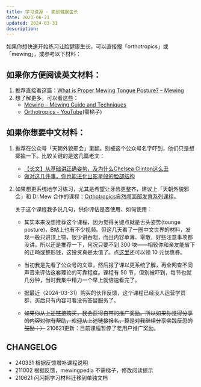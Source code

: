 ```yaml
---
title: 学习资源 - 面部健康生长
date: 2021-06-21
updated: 2024-03-31
description: 
---
```




如果你想快速开始练习让脸健康生长，可以直接搜「orthotropics」或 「mewing」，或参考以下材料：

## 如果你方便阅读英文材料：

1. 推荐直接看这篇：[What is Proper Mewing Tongue Posture? – Mewing](https://www.mewing.app/blog/proper-mewing-tongue-posture)
2. 想了解更多，可以看这些：
    * [Mewing – Mewing Guide and Techniques](https://www.mewing.app/blog)
    * [Orthotropics - YouTube](https://www.youtube.com/channel/UC6eh59CVGAMTjxo6q9gCMZA)(需梯子)

## 如果你想要中文材料：

1. 推荐在公众号「天朝外貌邪会」里翻。别被这个公众号名字吓到，他们只是想揶揄一下。比较关键的是这几篇老文：
    * [【长文】从基础讲正确姿势，及为什么Chelsea Clinton这么丑](https://mp.weixin.qq.com/s/4MsuWmoZOSn5pvzxpCYO2w)
    * [做对这几件事，你也能进化出影星般的脸部结构](https://mp.weixin.qq.com/s/tuGy2msDLgrx0g5LZcPR5g)

2. 如果想更系统地学习练习，尤其是希望让牙齿更整齐，建议上「天朝外貌邪会」和 Dr.Mew 合作的课程：[Orthotropics自然颅面部发育系列课程](https://shop43226290.youzan.com/wscvis/course/detail/35vkuu04ofl2i?kdt_id=43034122&sls=o5FHQR&from_params=sl~o5FHQR%21online_kdt_id~43034122&edu=INVITE_CARD%3A%3ADYNAMIC)。

    关于这个课程我多说几句，供你评估是否使用、如何使用：

    * 其实本来没想推荐这个课程，因为觉得关键点就是舌头姿势(tounge posture)，B站上也有不少视频。但这几天看了一圈中文世界的材料，发现一般只讲顶上颚，很少讲吞咽，而且内容单薄、零散，好些注意事项都没讲。所以还是推荐一下，何况只要不到 300 块——相较你和亲友能省下的正畸或整形钱，这投资真是太值了。点[这里](https://cdn.sunnyhuang.net/share/qr_mewing_discount.png)还可以领 10 元优惠券。

    * 当初我是先看了公众号的文章，然后报了课以更系统了解，再全网查不同声音来评估这套理论的可靠程度。课程有 50 节，但别被吓到，每节也就几分钟，当时我集中精力一个早上就倍速看完了。
    
    * 据最近（2024-03-31）购买的伙伴反馈，这个课程已经没人运营学员群，买后只有内容可看没有答疑服务了。

    * ~~如果你从上述链接购买，我会获得自带的推广奖励。所以如果你觉得分享的内容对你有帮助，欢迎从上述链接报名，算是对我继续分享实践反思的鼓励：）~~ 210621更新：目前课程暂停了老用户推广奖励。


## CHANGELOG

- 240331 根据反馈增补课程说明
- 211002 根据反馈，mewingpedia 不需梯子，修改阅读提示
- 210621 闪闪把学习材料迁移到单独文档

